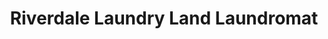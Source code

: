 ---
title: "Riverdale Laundry Land Laundromat"
url: /south-boston/riverdale-laundry-land-laundromat/
shop: laundry
---